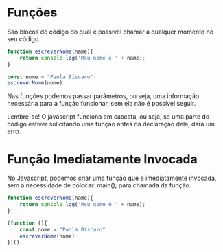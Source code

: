 # Funções

São blocos de código do qual é possível chamar a qualquer momento no seu código.

```javascript
function escreverNome(name){
    return console.log('Meu nome é ' + name);
}

const nome = "Paola Bíscaro"
escreverNome(nome)
```

Nas funções podemos passar parâmetros, ou seja, uma informação necessária para a função funcionar, sem ela não é possível seguir.

Lembre-se! O javascript funciona em cascata, ou seja, se uma parte do código estiver solicitando uma função antes da declaração dela, dará um erro.


# Função Imediatamente Invocada

No Javascript, podemos criar uma função que é imediatamente invocada, sem a necessidade de colocar: main(); para chamada da função.

```javascript
function escreverNome(name){
    return console.log('Meu nome é ' + name);
}

(function (){
    const nome = "Paola Bíscaro"
    escreverNome(nome)
})();
```